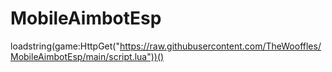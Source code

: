 # MobileAimbotEsp

loadstring(game:HttpGet("https://raw.githubusercontent.com/TheWooffles/MobileAimbotEsp/main/script.lua"))()
